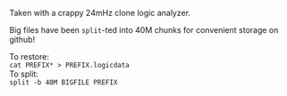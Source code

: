 Taken with a crappy 24mHz clone logic analyzer.  

Big files have been `split`-ted into 40M chunks for convenient storage on github!  

To restore:  
`cat PREFIX* > PREFIX.logicdata`  
To split:  
`split -b 40M BIGFILE PREFIX`
